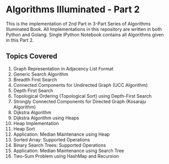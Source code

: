 # Algorithms Illuminated - Part 2
 This is the implementation of 2nd Part in 3-Part Series of Algorithms Illuminated Book. All Implementations in this repository are written in both Python and Golang. Single IPython Notebook contains all Algorithms given in this Part 2.
## Topics Covered
1. Graph Representation in Adjacency List Format
2. Generic Search Algorithm
3. Breadth First Search
4. Connected Components for Undirected Graph (UCC Algorithm)
5. Depth First Search
6. Topological Ordering (Topological Sort) using Depth-First Search
7. Strongly Connected Components for Directed Graph (Kosaraju Algorithm)
8. Dijkstra Algorithm
9. Dijkstra Algorithm using Heaps
10. Heap Implementation
11. Heap Sort
12. Application: Median Maintenance using Heap
13. Sorted Array: Supported Operations
14. Binary Search Trees: Supported Operations
15. Application: Median Maintenance using Search Tree
16. Two-Sum Problem using HashMap and Recursion
